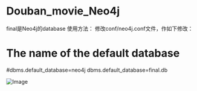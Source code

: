 # Douban_movie_Neo4j
final是Neo4j的database
使用方法：
修改conf/neo4j.conf文件，作如下修改：

# The name of the default database
#dbms.default_database=neo4j
dbms.default_database=final.db

![Image](https://github.com/lzqiannn/Douban_movie_Neo4j/tree/master/img/屏幕截图.jpg)

